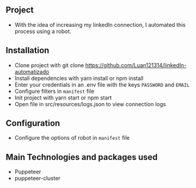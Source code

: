 ## Project

- With the idea of increasing my linkedIn connection, I automated this process using a robot.

## Installation

- Clone project with git clone https://github.com/Luan121314/linkedIn-automatizado
- Install dependencies with yarn install or npm install
- Enter your credentials in an .env file with the keys `PASSWORD` and `EMAIL`
- Configure filters in `manifest` file
- Init project with yarn start or npm start
- Open file in src/resources/logs.json to view connection logs

## Configuration
- Configure the options of robot in `manifest` file

 ## Main Technologies and packages used
 
 - Puppeteer
 - puppeteer-cluster
 
